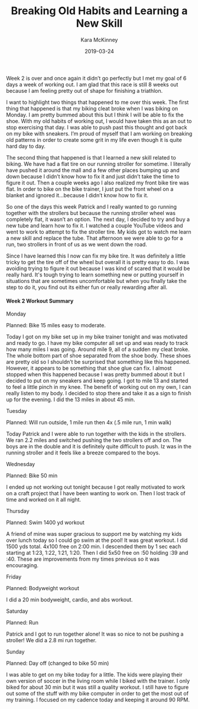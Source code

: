 ﻿---
layout: post
title: Breaking Old Habits and Learning a New Skill
date: 2019-03-24
author: Kara McKinney
page: post-single
description: My summary of work outs and stories from Week 2 triathlon training
featured-image: swimming-open-water.jpg
featured-image-alt: man swimming in the open water
categories: [triathlon]
comments: true
---

Week 2 is over and once again it didn’t go perfectly but I met my goal of 6 days a week of working out. I am glad that this race is still 8 weeks out because I am feeling pretty out of shape for finishing a triathlon.

I want to highlight two things that happened to me over this week. The first thing that happened is that my biking cleat broke when I was biking on Monday. I am pretty bummed about this but I think I will be able to fix the shoe. With my old habits of working out, I would have taken this as an out to stop exercising that day. I was able to push past this thought and got back on my bike with sneakers. I’m proud of myself that I am working on breaking old patterns in order to create some grit in my life even though it is quite hard day to day.

The second thing that happened is that I learned a new skill related to biking. We have had a flat tire on our running stroller for sometime. I literally have pushed it around the mall and a few other places bumping up and down because I didn’t know how to fix it and just didn’t take the time to figure it out. Then a couple weeks ago I also realized my front bike tire was flat. In order to bike on the bike trainer, I just put the front wheel on a blanket and ignored it...because I didn’t know how to fix it.

So one of the days this week Patrick and I really wanted to go running together with the strollers but because the running stroller wheel was completely flat, it wasn’t an option. The next day, I decided to try and buy a new tube and learn how to fix it. I watched a couple YouTube videos and went to work to attempt to fix the stroller tire. My kids got to watch me learn a new skill and replace the tube. That afternoon we were able to go for a run, two strollers in front of us as we went down the road.

Since I have learned this I now can fix my bike tire. It was definitely a little tricky to get the tire off of the wheel but overall it is pretty easy to do. I was avoiding trying to figure it out because I was kind of scared that it would be really hard. It's tough trying to learn something new or putting yourself in situations that are sometimes uncomfortable but when you finally take the step to do it, you find out its either fun or really rewarding after all.

#### Week 2 Workout Summary

Monday

Planned: Bike 15 miles easy to moderate. 

Today I got on my bike set up in my bike trainer tonight and was motivated and ready to go. I have my bike computer all set up and was ready to track how many miles I was going. Around mile 9, all of a sudden my cleat broke. The whole bottom part of shoe separated from the shoe body. These shoes are pretty old so I shouldn’t be surprised that something like this happened. However, it appears to be something that shoe glue can fix. I almost stopped when this happened because I was pretty bummed about it but I decided to put on my sneakers and keep going. I got to mile 13 and started to feel a little pinch in my knee. The benefit of working out on my own, I can really listen to my body. I decided to stop there and take it as a sign to finish up for the evening. I did the 13 miles in about 45 min.

Tuesday

Planned: Will run outside, 1 mile run then 4x (.5 mile run, 1 min walk)

Today Patrick and I were able to run together with the kids in the strollers. We ran 2.2 miles and switched pushing the two strollers off and on. The boys are in the double and it is definitely quite difficult to push. Iz was in the running stroller and it feels like a breeze compared to the boys.

Wednesday

Planned: Bike 50 min

I ended up not working out tonight because I got really motivated to work on a craft project that I have been wanting to work on. Then I lost track of time and worked on it all night.

Thursday

Planned: Swim 1400 yd workout

A friend of mine was super gracious to support me by watching my kids over lunch today so I could go swim at the pool! It was great workout. I did 1500 yds total. 4x100 free on 2:00 min. I descended them by 1 sec each starting at 1:23, 1:22, 1:21, 1:20. Then I did 5x50 free on :50 holding :39 and :40. These are improvements from my times previous so it was encouraging.

Friday

Planned: Bodyweight workout

I did a 20 min bodyweight, cardio, and abs workout.

Saturday

Planned: Run

Patrick and I got to run together alone! It was so nice to not be pushing a stroller! We did a 2.8 mi run together.

Sunday

Planned: Day off (changed to bike 50 min)

I was able to get on my bike today for a little. The kids were playing their own version of soccer in the living room while I biked with the trainer. I only biked for about 30 min but it was still a quality workout. I still have to figure out some of the stuff with my bike computer in order to get the most out of my training. I focused on my cadence today and keeping it around 90 RPM.